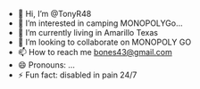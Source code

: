 - 👋 Hi, I’m @TonyR48
- 👀 I’m interested in camping MONOPOLYGo...
- 🌱 I’m currently living in Amarillo Texas 
- 💞️ I’m looking to collaborate on MONOPOLY GO 
- 📫 How to reach me bones43@gmail.com 
- 😄 Pronouns: ...
- ⚡ Fun fact: disabled in pain 24/7

<!---
TonyR48/TonyR48 is a ✨ special ✨ repository because its `README.md` (this file) appears on your GitHub profile.
You can click the Preview link to take a look at your changes.
--->
